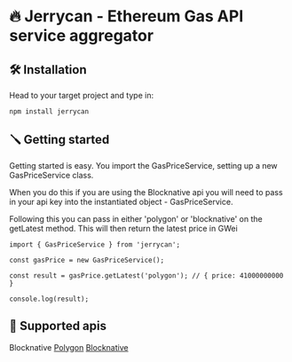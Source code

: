 # 🔥 Jerrycan - Ethereum Gas API service aggregator

## 🛠 Installation

Head to your target project and type in:

`npm install jerrycan`

## 🪛 Getting started

Getting started is easy. You import the GasPriceService, setting up a new GasPriceService class.

When you do this if you are using the Blocknative api you will need to pass in your api key into the instantiated object - GasPriceService.

Following this you can pass in either 'polygon' or 'blocknative' on the getLatest method. This will then return the latest price in GWei

```
import { GasPriceService } from 'jerrycan';

const gasPrice = new GasPriceService();

const result = gasPrice.getLatest('polygon'); // { price: 41000000000 }

console.log(result);
```

## 🥨 Supported apis

Blocknative
[Polygon](https://gasstation-mainnet.matic.network)
[Blocknative](https://docs.blocknative.com/gas-platform)
